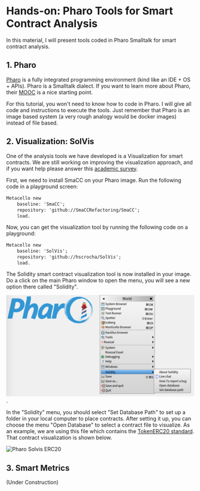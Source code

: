 # Hands-on: Pharo Tools for Smart Contract Analysis

In this material, I will present tools coded in Pharo Smalltalk for smart contract analysis. 

## 1. Pharo

[Pharo](https://pharo.org/) is a fully integrated programming environment (kind like an IDE + OS + APIs). Pharo is a Smalltalk dialect. If you want to learn more about Pharo, their [MOOC](https://mooc.pharo.org/) is a nice starting point.

For this tutorial, you won't need to know how to code in Pharo. I will give all code and instructions to execute the tools. Just remember that Pharo is an image based system (a very rough analogy would be docker images) instead of file based.

## 2. Visualization: SolVis

One of the analysis tools we have developed is a Visualization for smart contracts. We are still working on improving the visualization approach, and if you want help please answer this [academic survey]().

First, we need to install SmaCC on your Pharo image. Run the following code in a playground screen:

```smalltalk
Metacello new
    baseline: 'SmaCC';
    repository: 'github://SmaCCRefactoring/SmaCC';
    load.
```

Now, you can get the visualization tool by running the following code on a playground:
```smalltalk
Metacello new
    baseline: 'SolVis';
    repository: 'github://hscrocha/SolVis';
    load.
```

The Solidity smart contract visualization tool is now installed in your image. Do a click on the main Pharo window to open the menu, you will see a new option there called "Solidity".

![Pharo SolVis](/images/pharo-solvis.png).

In the "Solidity" menu, you should select "Set Database Path" to set up a folder in your local computer to place contracts. After setting it up, you can choose the menu "Open Database" to select a contract file to visualize. As an example, we are using this file which contains the [TokenERC20 standard](contracts/ERC20Token.sol). That contract visualization is shown below.

<img src="https://github.com/hscrocha/bc-tutorial-2018//images/pharo-solvis-contract-erc.png" width="400px" alt="Pharo Solvis ERC20" />

## 3. Smart Metrics

(Under Construction)

